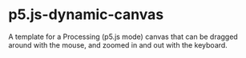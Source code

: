 # p5.js-dynamic-canvas
A template for a Processing (p5.js mode) canvas that can be dragged around with the mouse, and zoomed in and out with the keyboard.
